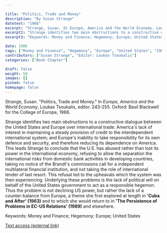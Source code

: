 ```yaml
---

title: "Politics, Trade and Money"
description: "By Susan Strange"
datetext: "1986"
excerpt: "Strange, Susan. In Europe, America and the World Economy. Loukas Tsoukalis, editor. 243-255. Oxford: Basil Blackwell for the College of Europe, 1986."
excerpt2: "Strange identifies two main obstructions to a constructive dialogue between the United States and Europe over international trade: America's lack of interest in maintaining a steady provision of credit to the interdependent international system; and Europe's inability to take responsibility for its own defence and security, and therefore reducing its dependence on America. This leads Strange to conclude that the U.S. has abused rather than lost its power in the international economy, refusing to allow the separation the international risks from domestic bank activities in developing countries, taking no notice of the Brandt's commissions call for a independent multilateral financial institution, and not taking the role of international lender of last resort. This refusal led to the upheavals which the system was then experiencing. Underlying these problems is the lack of political will on behalf of the United States government to act as a responsible hegemon. Thus the problem is not declining US power, but rather the lack of a counter-balance from Europe, a theme she first explored at length in 'Cuba and After' (1963) and to which she would return to in 'The persistence of problems in EC-US relations: conflicts of perception?' (1989) and elsewhere."
excerpt3: "Keywords: Money and Finance; Hegemony; Europe; United States"

date: 1986
tags: ["Money and Finance", "Hegemony", "Europe", "United States", "1980's"]
contributors: ["Susan Strange", "Editor: Loukas Tsoukalis"]
categories: ["Book Chapter"]

draft: false
weight: 50
images: []
pinned: false
homepage: false
---
```


Strange, Susan. "Politics, Trade and Money." In *Europe, America and the World Economy*, Loukas Tsoukalis, editor. 243-255. Oxford: Basil Blackwell for the College of Europe, 1986.

Strange identifies two main obstructions to a constructive dialogue between the United States and Europe over international trade: America's lack of interest in maintaining a steady provision of credit to the interdependent international system; and Europe's inability to take responsibility for its own defence and security, and therefore reducing its dependence on America. This leads Strange to conclude that the U.S. has abused rather than lost its power in the international economy, refusing to allow the separation the international risks from domestic bank activities in developing countries, taking no notice of the Brandt's commissions call for a independent multilateral financial institution, and not taking the role of international lender of last resort. This refusal led to the upheavals which the system was then experiencing. Underlying these problems is the lack of political will on behalf of the United States government to act as a responsible hegemon. Thus the problem is not declining US power, but rather the lack of a counter-balance from Europe, a theme she first explored at length in **'Cuba and After' (1963)** and to which she would return to in **'The Persistence of Problems in EC-US Relations' (1989)** and elsewhere.

Keywords: Money and Finance; Hegemony; Europe; United States

[Text access (external link)](https://www.worldcat.org/title/1170772223)

